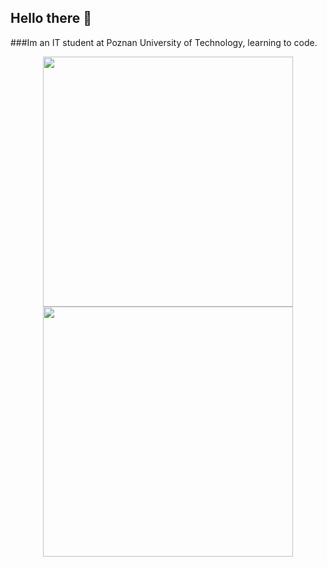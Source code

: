 ## Hello there 👋

###Im an IT student at Poznan University of Technology, learning to code. 


<p align="center">
  <img src="  https://github-readme-stats.vercel.app/api/top-langs/?username=pkobusinski&theme=dark&show_icons=true&hide_border=true&layout=compact" width="400">
  <img src="https://github-readme-streak-stats.herokuapp.com/?user=pkobusinski&theme=dark&hide_border=true" width="400">
</p> 

